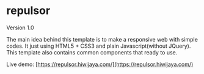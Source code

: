 # repulsor
Version 1.0

The main idea behind this template is to make a responsive web with simple codes. It just using  HTML5 + CSS3 and plain Javascript(without JQuery). This template also contains common components that ready to use.

Live demo:
[https://repulsor.hiwijaya.com/](https://repulsor.hiwijaya.com/)
